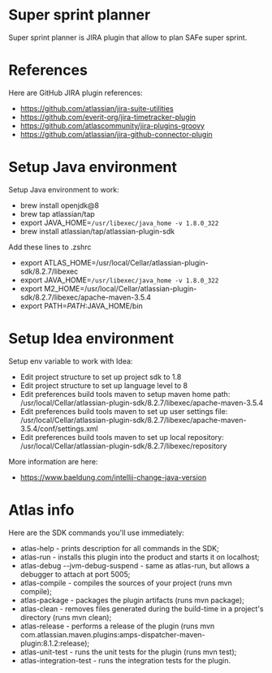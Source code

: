 # Super sprint planner
Super sprint planner is JIRA plugin that allow to plan SAFe super sprint.

# References
Here are GitHub JIRA plugin references:
* https://github.com/atlassian/jira-suite-utilities
* https://github.com/everit-org/jira-timetracker-plugin
* https://github.com/atlascommunity/jira-plugins-groovy
* https://github.com/atlassian/jira-github-connector-plugin

# Setup Java environment
Setup Java environment to work:
* brew install openjdk@8
* brew tap atlassian/tap
* export JAVA_HOME=`/usr/libexec/java_home -v 1.8.0_322`
* brew install atlassian/tap/atlassian-plugin-sdk

Add these lines to .zshrc
* export ATLAS_HOME=/usr/local/Cellar/atlassian-plugin-sdk/8.2.7/libexec
* export JAVA_HOME=`/usr/libexec/java_home -v 1.8.0_322`
* export M2_HOME=/usr/local/Cellar/atlassian-plugin-sdk/8.2.7/libexec/apache-maven-3.5.4
* export PATH=$PATH:$JAVA_HOME/bin

# Setup Idea environment
Setup env variable to work with Idea:
* Edit project structure to set up project sdk to 1.8
* Edit project structure to set up language level to 8
* Edit preferences build tools maven to setup maven home path:
  /usr/local/Cellar/atlassian-plugin-sdk/8.2.7/libexec/apache-maven-3.5.4
* Edit preferences build tools maven to set up user settings file:
  /usr/local/Cellar/atlassian-plugin-sdk/8.2.7/libexec/apache-maven-3.5.4/conf/settings.xml
* Edit preferences build tools maven to set up local repository:
  /usr/local/Cellar/atlassian-plugin-sdk/8.2.7/libexec/repository

More information are here:
* https://www.baeldung.com/intellij-change-java-version

# Atlas info
Here are the SDK commands you'll use immediately:
* atlas-help - prints description for all commands in the SDK;
* atlas-run - installs this plugin into the product and starts it on localhost;
* atlas-debug --jvm-debug-suspend - same as atlas-run, but allows a debugger to attach at port 5005;
* atlas-compile - compiles the sources of your project (runs mvn compile);
* atlas-package - packages the plugin artifacts (runs mvn package);
* atlas-clean - removes files generated during the build-time in a project's directory (runs mvn clean);
* atlas-release - performs a release of the plugin (runs mvn com.atlassian.maven.plugins:amps-dispatcher-maven-plugin:8.1.2:release);
* atlas-unit-test - runs the unit tests for the plugin (runs mvn test);
* atlas-integration-test - runs the integration tests for the plugin.





